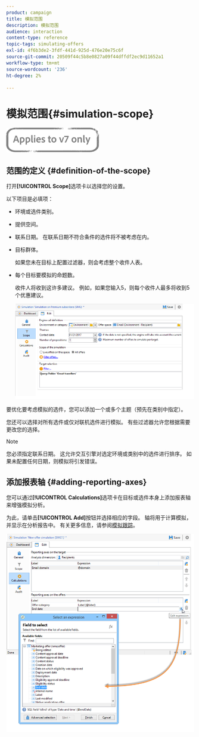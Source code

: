 ```yaml
---
product: campaign
title: 模拟范围
description: 模拟范围
audience: interaction
content-type: reference
topic-tags: simulating-offers
exl-id: 4f6b3de2-3fdf-441d-925d-476e20e75c6f
source-git-commit: 20509f44c5b8e0827a09f44dffdf2ec9d11652a1
workflow-type: tm+mt
source-wordcount: '236'
ht-degree: 2%

---
```


# 模拟范围{#simulation-scope}

![](../../assets/v7-only.svg)

## 范围的定义 {#definition-of-the-scope}

打开&#x200B;**[!UICONTROL Scope]**&#x200B;选项卡以选择您的设置。

以下项目是必填项：

* 环境或选件类别。
* 提供空间。
* 联系日期。 在联系日期不符合条件的选件将不被考虑在内。
* 目标群体。

   如果您未在目标上配置过滤器，则会考虑整个收件人表。

* 每个目标要模拟的命题数。

   收件人将收到这许多建议。 例如，如果您输入5，则每个收件人最多将收到5个优惠建议。

   ![](assets/offer_simulation_009.png)

要优化要考虑模拟的选件，您可以添加一个或多个主题（预先在类别中指定）。

您还可以选择对所有选件或仅对联机选件进行模拟。 有些过滤器允许您根据需要更改您的选择。

>[!NOTE]
>
>您必须指定联系日期。 这允许交互引擎对选定环境或类别中的选件进行排序。 如果未配置任何日期，则模拟将引发错误。

## 添加报表轴 {#adding-reporting-axes}

您可以通过&#x200B;**[!UICONTROL Calculations]**&#x200B;选项卡在目标或选件本身上添加报表轴来增强模拟分析。

为此，请单击&#x200B;**[!UICONTROL Add]**&#x200B;按钮并选择相应的字段。 轴将用于计算模拟，并显示在分析报告中。 有关更多信息，请参阅[模拟跟踪](../../interaction/using/simulation-tracking.md)。

![](assets/offer_simulation_011.png)
